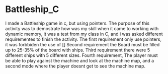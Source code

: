 # Battleship_C
I made a Battleship game in c, but using pointers.
The purpose of this activity was to demostrate how was my skill when it came to working with dynamic memory, 
it was a test from my class in C, and i was asked different requirementes to finish the activity.
The first requirement only use pointers, it was forbbiden the use of []
Second requirement the Board must be filled up to 25-35% of the board with ships.
Third requirement there were 5 different ships with 5 different sizes. 
Fourth requirement, The player must be able to play against the machine and look at the machine map, and a second mode where the player doesnt get to see the machine map.
